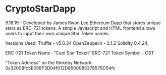 # CryptoStarDapp
9.18.19 - Developed by James Kwon Lee 
Ethereum Dapp that stores unique stars as ERC-721 tokens. A simple Javascript and HTML frontend allows users to input their own unique Star Token names.

Versions Used: Truffle - v5.0.34 OpenZeppelin - 2.1.2 Solidity 0.4.24;

ERC-721 Token Name -"Cool Star Token" ERC-721 Token Symbol - CST

“Token Address” on the Rinkeby Network: 0x32008fc5E058F3D04f012D8500985378579D54fc

